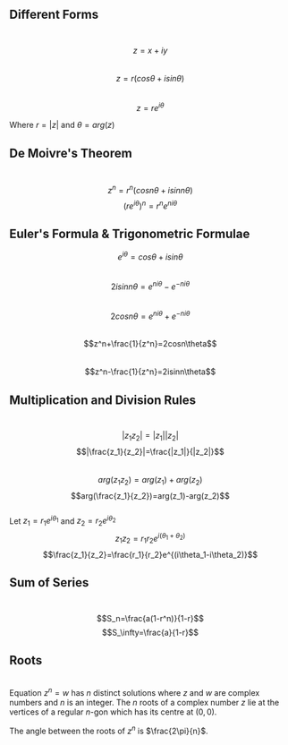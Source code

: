 ## Different Forms
\
$$z = x + iy$$
\
$$z = r(cos \theta + isin\theta)$$
\
$$z=re^{i\theta}$$

Where $r = |z|$ and $\theta = arg(z)$

## De Moivre's Theorem
\
$$z^n=r^n(cosn\theta+isinn\theta)$$
$$(re^{i\theta})^n=r^ne^{ni\theta}$$
## Euler's Formula & Trigonometric Formulae
$$e^{i\theta}=cos\theta+isin\theta$$
\
$$2isinn\theta = e^{ni\theta}-e^{-ni\theta}$$
\
$$2cosn\theta=e^{ni\theta}+e^{-ni\theta}$$
\
$$z^n+\frac{1}{z^n}=2cosn\theta$$
\
$$z^n-\frac{1}{z^n}=2isinn\theta$$
## Multiplication and Division Rules
\
$$|z_1z_2|=|z_1||z_2|$$
$$|\frac{z_1}{z_2}|=\frac{|z_1|}{|z_2|}$$
\
$$arg(z_1z_2)=arg(z_1)+arg(z_2)$$
$$arg(\frac{z_1}{z_2})=arg(z_1)-arg(z_2)$$
\
Let $z_1=r_1e^{i\theta_1}$ and $z_2 = r_2e^{i\theta_2}$
$$z_1z_2 = r_1r_2e^{i(\theta_1+\theta_2)}$$
$$\frac{z_1}{z_2}=\frac{r_1}{r_2}e^{(i\theta_1-i\theta_2)}$$
## Sum of Series
\
$$S_n=\frac{a(1-r^n)}{1-r}$$
$$S_\infty=\frac{a}{1-r}$$
## Roots
\
Equation $z^n = w$ has $n$ distinct solutions where $z$ and $w$ are complex numbers and $n$ is an integer.
The $n$ roots of a complex number $z$ lie at the vertices of a regular $n$-gon which has its centre at $(0,0)$.

The angle between the roots of $z^n$ is $\frac{2\pi}{n}$.